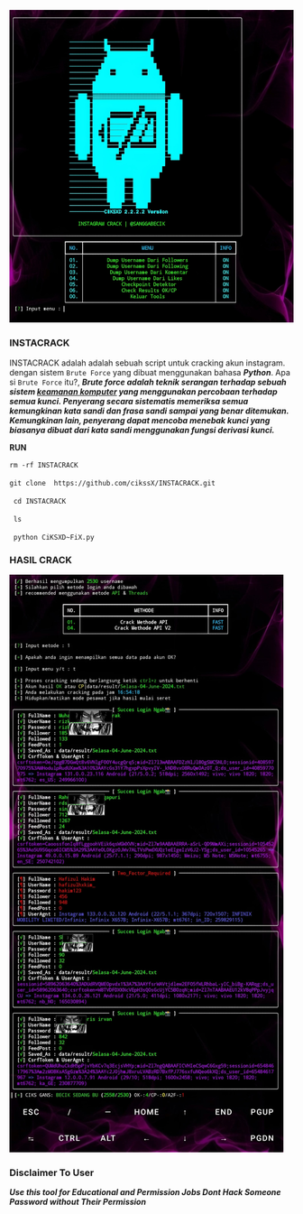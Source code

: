 ![alt text](https://github.com/cikssX/INSTACRACK/blob/main/View%20crack.jpeg?raw=true)


### INSTACRACK
INSTACRACK adalah adalah sebuah script untuk cracking akun instagram. dengan sistem ```Brute Force``` yang dibuat menggunakan bahasa ***Python***. Apa si ```Brute Force``` itu?, ***Brute force adalah teknik serangan terhadap sebuah sistem [keamanan komputer](https://id.m.wikipedia.org/wiki/Keamanan_komputer) yang menggunakan percobaan terhadap semua kunci. Penyerang secara sistematis memeriksa semua kemungkinan kata sandi dan frasa sandi sampai yang benar ditemukan. Kemungkinan lain, penyerang dapat mencoba menebak kunci yang biasanya dibuat dari kata sandi menggunakan fungsi derivasi kunci.***

**RUN**
```
rm -rf INSTACRACK

git clone  https://github.com/cikssX/INSTACRACK.git

 cd INSTACRACK

 ls

 python CiKSXD~FiX.py
```
### HASIL CRACK
![alt text](https://github.com/cikssX/INSTACRACK/blob/main/Crack%20result.jpeg?raw=true)

 ### Disclaimer To User 
***Use this tool for Educational and Permission Jobs Dont Hack Someone Password without Their Permission***
